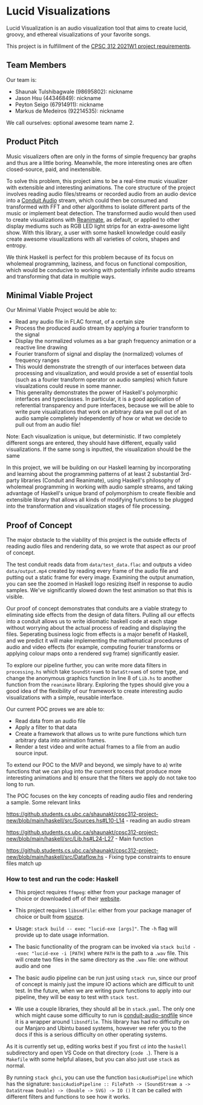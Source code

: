 # Lucid Visualizations

Lucid Visualization is an audio visualization tool that aims to create lucid, groovy, and ethereal visualizations of your favorite songs.

This project is in fulfillment of the [CPSC 312 2021W1 project requirements](https://steven-wolfman.github.io/cpsc-312-website/project.html).

## Team Members

Our team is:

+ Shaunak Tulshibagwale (98695802): nickname
+ Jason Hsu (44346849): nickname 
+ Peyton Seigo (67914911): nickname
+ Markus de Medeiros (92214535): nickname

We call ourselves: optional awesome team name 2.

## Product Pitch

Music visualizers often are only in the forms of simple frequency bar graphs and thus are a little boring. Meanwhile, the more interesting ones are often closed-source, paid, and inextensible.

To solve this problem, this project aims to be a real-time music visualizer with extensible and interesting animations. The core structure of the project involves reading audio files/streams or recorded audio from an audio device into a [Conduit Audio](https://hackage.haskell.org/package/conduit-audio-0.2.0.3) stream, which could then be consumed and transformed with FFT and other algorithms to isolate different parts of the music or implement beat detection. The transformed audio would then used to create visualizations with [Reanimate](https://hackage.haskell.org/package/reanimate), as default, or applied to other display mediums such as RGB LED light strips for an extra-awesome light show. With this library, a user with some haskell knowledge could easily create awesome visualizations with all varieties of colors, shapes and entropy.


We think Haskell is perfect for this problem because of its focus on wholemeal programming, laziness, and focus on functional composition, which would be conducive to working
with potentially infinite audio streams and transforming that data in multiple ways.




## Minimal Viable Project

Our Minimal Viable Project would be able to:
- Read any audio file in FLAC format, of a certain size
- Process the produced audio stream by applying a fourier transform to the signal
- Display the normalized volumes as a bar graph frequency animation or a reactive line drawing
- Fourier transform of signal and display the (normalized) volumes of frequency ranges
- This would demonstrate the strength of our interfaces between data processing and visualization, and would provide a set of essential tools (such as a fourier transform operator on audio samples) which future visualzations could reuse in some manner. 
- This generality demonstrates the power of Haskell's polymorphic interfaces and typeclasses. In particular, it is a good application of referential transparency and pure interfaces, because we will be able to write pure visualizations that work on arbitrary data we pull out of an audio sample completely independently of how or what we decide to pull out from an audio file! 

Note: Each visualization is unique, but deterministic. If two completely different songs are entered, they should have different, equally valid visualizations. If the same song is inputted, the visualization should be the same

In this project, we will be building on our Haskell learning by incorporating and learning about the programming patterns of at least 2 substantial 3rd-party libraries (Conduit and Reanimate), using Haskell's philosophy of wholemeal programming in working with audio sample streams, and taking advantage of Haskell's unique brand of polymorphism to create flexible and extensible library that allows all kinds of modifying functions to be plugged into the transformation and visualization stages of file processing.


## Proof of Concept

The major obstacle to the viability of this project is the outside effects of reading audio files and rendering data, so we wrote that aspect as our proof of concept.

The test conduit reads data from `data/test_data.flac` and outputs a video `data/output.mp4` created by reading every frame of the audio file and putting out a static frame for every image. Examining the output anumation, you can see the zoomed in Haskell logo resizing itself in response to audio samples. We've significantly slowed down the test animation so that this is visible. 

Our proof of concept demonstrates that conduits are a viable strategy to eliminating side effects from the design of data filters. Pulling all our effects into a conduit allows us to write idiomatic haskell code at each stage without worrying about the actual process of reading and displaying the files. Seperating business logic from effects is a major benefit of Haskell, and we predict it will make implementing the mathematical procedures of audio and video effects (for example, computing fourier transforms or applying colour maps onto a rendered svg frame) significantly easier. 

To explore our pipeline further, you can write more data filters in `processing.hs` which take `SoundStream`s to `DataStream`s of some type, and change the anonymous graphics function in line 8 of `Lib.hs` to another function from the `reanimate` library. Exploring the types should give you a good idea of the flexibility of our framework to create interesting audio visualizations with a simple, reusable interface.

Our current POC proves we are able to:
- Read data from an audio file
- Apply a filter to that data
- Create a framework that allows us to write pure functions which turn arbitrary data into animation frames. 
- Render a test video and write actual frames to a file from an audio source input.

To extend our POC to the MVP and beyond, we simply have to a) write functions that we can plug into the current process that produce more interesting animations and b) ensure that the filters we apply do not take too long to run.

The POC focuses on the key concepts of reading audio files and rendering a sample. Some relevant links

https://github.students.cs.ubc.ca/shaunakt/cpsc312-project-new/blob/main/haskell/src/Sources.hs#L10-L14 - reading an audio stream

https://github.students.cs.ubc.ca/shaunakt/cpsc312-project-new/blob/main/haskell/src/Lib.hs#L24-L27 - Main function

https://github.students.cs.ubc.ca/shaunakt/cpsc312-project-new/blob/main/haskell/src/Dataflow.hs - Fixing type constraints to ensure files match up


### How to test and run the code: Haskell

- This project requires `ffmpeg`: either from your package manager of choice or downloaded off of their [website](https://ffmpeg.org/download.html). 

- This project requires `libsndfile`: either from your package manager of choice or built from [source](https://github.com/libsndfile/libsndfile).

- Usage: `stack build -- exec "lucid-exe [args]"`. The `-h` flag will provide up to date usage information. 

- The basic functionality of the program can be invoked via `stack build --exec "lucid-exe -i [PATH]` where `PATH` is the path to a `.wav` file. This will create two files in the same directory as the `.wav` file: one without audio and one 



- The basic audio pipeline can be run just using `stack run`, since our proof of concept is mainly just the impure IO actions which are difficult to unit test. In the future, when we are writing pure functions to apply into our pipeline, they will be easy to test with `stack test`. 

- We use a couple libraries, they should all be in `stack.yaml`. The only one which might cause some difficulty to run is [conduit-audio-sndfile](https://hackage.haskell.org/package/conduit-audio-sndfile) since it is a wrapper around `libsndfile`. This library has had no difficulty on our Manjaro and Ubintu based systems, however we refer you to the docs if this is a serious difficulty on other operating systems. 

As it is currently set up, editing works best if you first `cd` into the `haskell` subdirectory and open VS Code on that directory (`code .`). There is a `Makefile` with some helpful aliases, but you can also just use `stack` as normal.


By running `stack ghci`, you can use the function `basicAudioPipeline` which has the signature:
`basicAudioPipeline :: FilePath -> (SoundStream a -> DataStream Double) -> (Double -> SVG) -> IO ()` 
It can be called with different filters and functions to see how it works.

